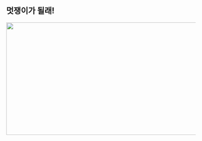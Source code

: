 <h2>멋쟁이가 될래!</h2>


<a href="https://www.gitanimals.org/en_US?utm_medium=image&utm_source=yeonwooda&utm_content=farm">
<img
  src="https://render.gitanimals.org/farms/yeonwooda"
  width="600"
  height="300"
/>
</a>
